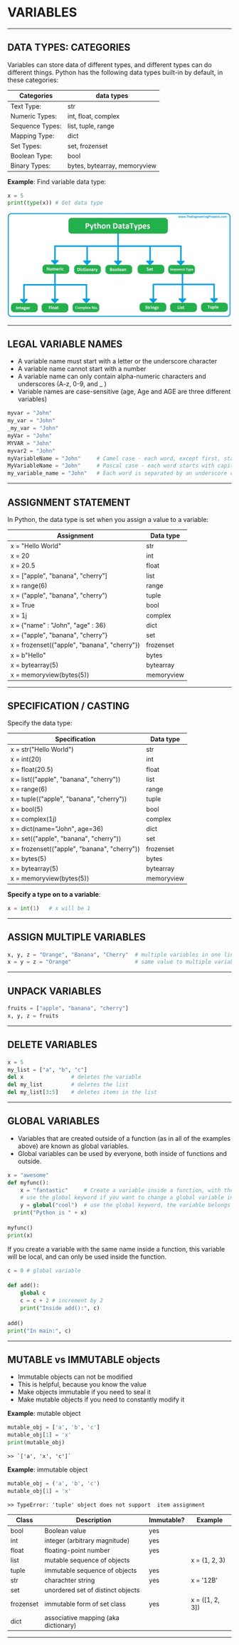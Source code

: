 # VARIABLES


---


## DATA TYPES: CATEGORIES

Variables can store data of different types, and different types can do different things.
Python has the following data types built-in by default, in these categories:


Categories      |  data types
----------------|-------------------------------
Text Type:      | str
Numeric Types:  | int, float, complex
Sequence Types: | list, tuple, range
Mapping Type: 	| dict
Set Types: 	    | set, frozenset
Boolean Type: 	| bool
Binary Types: 	| bytes, bytearray, memoryview


**Example**: Find variable data type:
```python
x = 5
print(type(x)) # Get data type
```


![](images/Datatypes-in-python.jpg)


---


## LEGAL VARIABLE NAMES

- A variable name must start with a letter or the underscore character
- A variable name cannot start with a number
- A variable name can only contain alpha-numeric characters and underscores (A-z, 0-9, and _ )
- Variable names are case-sensitive (age, Age and AGE are three different variables)

```python
myvar = "John"
my_var = "John"
_my_var = "John"
myVar = "John"
MYVAR = "John"
myvar2 = "John"
myVariableName = "John"     # Camel case - each word, except first, starts with capital letter
MyVariableName = "John"     # Pascal case - each word starts with capital letter
my_variable_name = "John"   # Each word is separated by an underscore character:
```


---


## ASSIGNMENT STATEMENT

In Python, the data type is set when you assign a value to a variable:

Assignment                                   | Data type
---------------------------------------------|------------
x = "Hello World" 	                         | str
x = 20 	                                     | int
x = 20.5 	                                   | float
x = ["apple", "banana", "cherry"]            | list
x = range(6) 	                               | range
x = ("apple", "banana", "cherry")            | tuple
x = True 	                                   | bool
x = 1j 	                                     | complex
x = {"name" : "John", "age" : 36} 	         | dict
x = {"apple", "banana", "cherry"} 	         | set
x = frozenset({"apple", "banana", "cherry"}) | frozenset
x = b"Hello" 	                               | bytes
x = bytearray(5) 	                           | bytearray
x = memoryview(bytes(5)) 	                   | memoryview


---


## SPECIFICATION / CASTING

Specify the data type:

Specification                                | Data type
---------------------------------------------|-------------
x = str("Hello World") 	                     | str
x = int(20) 	                               | int
x = float(20.5) 	                           | float
x = list(("apple", "banana", "cherry")) 	   | list
x = range(6) 	                               | range
x = tuple(("apple", "banana", "cherry")) 	   | tuple
x = bool(5) 	                               | bool
x = complex(1j) 	                           | complex
x = dict(name="John", age=36) 	             | dict
x = set(("apple", "banana", "cherry")) 	     | set
x = frozenset(("apple", "banana", "cherry")) | frozenset
x = bytes(5) 	                               | bytes
x = bytearray(5) 	                           | bytearray
x = memoryview(bytes(5)) 	                   | memoryview


**Specify a type on to a variable**:

```python
x = int(1)   # x will be 1
```


---


## ASSIGN MULTIPLE VARIABLES

```python
x, y, z = "Orange", "Banana", "Cherry"  # multiple variables in one line
x = y = z = "Orange"                    # same value to multiple variables
```


---


## UNPACK VARIABLES

```python
fruits = ["apple", "banana", "cherry"]
x, y, z = fruits
```


---


## DELETE VARIABLES

```python
x = 5
my_list = ["a", "b", "c"]
del x               # deletes the variable
del my_list         # deletes the list
del my_list[3:5]    # deletes items in the list
```


---


## GLOBAL VARIABLES

- Variables that are created outside of a function (as in all of the examples above) are known as global variables.
- Global variables can be used by everyone, both inside of functions and outside.

```python
x = "awesome"
def myfunc():
    x = "fantastic"     # Create a variable inside a function, with the same name as the global variable
    # use the global keyword if you want to change a global variable inside a function.
    y = global("cool")  # use the global keyword, the variable belongs to the global scope
  print("Python is " + x)

myfunc()
print(x)
```

If you create a variable with the same name inside a function, this variable will be local, and can only be used inside the function.


```python
c = 0 # global variable

def add():
    global c
    c = c + 2 # increment by 2
    print("Inside add():", c)

add()
print("In main:", c)
```



---



## MUTABLE vs IMMUTABLE objects

 - Immutable objects can not be  modified
 - This is helpful, because you know the value
 - Make objects immutable if you need to seal it
 - Make mutable objects if you need to constantly modify it


**Example**: mutable object
```python
mutable_obj = ['a', 'b', 'c']
mutable_obj[1] = 'x'
print(mutable_obj)
```
```
>> `['a', 'x', 'c']`
```


**Example**: immutable object
```python
mutable_obj = ('a', 'b', 'c')
mutable_obj[1] = 'x'
```
```
>> TypeError: 'tuple' object does not support  item assignment
```

Class     | Description                          | Immutable? | Example
----------|--------------------------------------|------------|-----------------
bool      | Boolean value                        | yes        |  
int       | integer (arbitrary magnitude)        | yes        |
float     | floating-point number                | yes        |
list      | mutable sequence of objects          |            | x = (1, 2, 3)
tuple     | immutable sequence of objects        | yes        |
str       | charachter string                    | yes        | x = '12B'
set       | unordered set of distinct objects    |            |
frozenset | immutable form of set class          | yes        | x = ([1, 2, 3])
dict      | associative mapping (aka dictionary) |            |


---